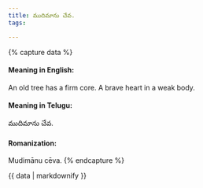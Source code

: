 ```yaml
---
title: ముదిమాను చేవ.
tags:

---
```


{% capture data %}
#### Meaning in English:
An old tree has a firm core.
A brave heart in a weak body.

#### Meaning in Telugu:
ముదిమాను చేవ.

#### Romanization:
Mudimānu cēva.
{% endcapture %}

{{ data | markdownify }}

